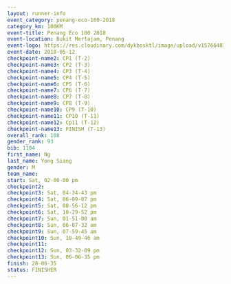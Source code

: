 ```yaml
--- 
layout: runner-info 
event_category: penang-eco-100-2018 
category_km: 100KM 
event-title: Penang Eco 100 2018 
event-location: Bukit Mertajam, Penang 
event-logo: https://res.cloudinary.com/dykbosktl/image/upload/v1576648106/Logo/Logo_lovxhg.jpg 
event-date: 2018-05-12 
checkpoint-name2: CP1 (T-2) 
checkpoint-name3: CP2 (T-3) 
checkpoint-name4: CP3 (T-4) 
checkpoint-name5: CP4 (T-5) 
checkpoint-name6: CP5 (T-6) 
checkpoint-name7: CP6 (T-7) 
checkpoint-name8: CP7 (T-8) 
checkpoint-name9: CP8 (T-9) 
checkpoint-name10: CP9 (T-10) 
checkpoint-name11: CP10 (T-11) 
checkpoint-name12: Cp11 (T-12) 
checkpoint-name13: FINISH (T-13) 
overall_rank: 108
gender_rank: 93
bib: 1104
first_name: Ng
last_name: Yong Siang
gender: M
team_name: 
start: Sat, 02-00-00 pm
checkpoint2: 
checkpoint3: Sat, 04-34-43 pm
checkpoint4: Sat, 06-09-07 pm
checkpoint5: Sat, 08-56-12 pm
checkpoint6: Sat, 10-29-52 pm
checkpoint7: Sun, 01-51-00 am
checkpoint8: Sun, 06-07-32 am
checkpoint9: Sun, 07-59-45 am
checkpoint10: Sun, 10-49-46 am
checkpoint11: 
checkpoint12: Sun, 03-32-09 pm
checkpoint13: Sun, 06-06-35 pm
finish: 28-06-35
status: FINISHER
--- 
```

